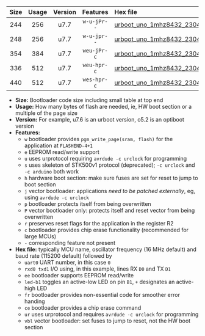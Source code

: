 |Size|Usage|Version|Features|Hex file|
|:-:|:-:|:-:|:-:|:--|
|244|256|u7.7|`w-u-jPr--`|[urboot_uno_1mhz8432_230400bps_uart0_rxd0_txd1_led+b5_ur_vbl.hex](https://raw.githubusercontent.com/stefanrueger/urboot.hex/main/boards/uno/fcpu_1mhz8432/230400_bps/urboot_uno_1mhz8432_230400bps_uart0_rxd0_txd1_led+b5_ur_vbl.hex)|
|248|256|u7.7|`w-u-jpr--`|[urboot_uno_1mhz8432_230400bps_uart0_rxd0_txd1_led+b5_fr_ur_vbl.hex](https://raw.githubusercontent.com/stefanrueger/urboot.hex/main/boards/uno/fcpu_1mhz8432/230400_bps/urboot_uno_1mhz8432_230400bps_uart0_rxd0_txd1_led+b5_fr_ur_vbl.hex)|
|354|384|u7.7|`weu-jPr-c`|[urboot_uno_1mhz8432_230400bps_uart0_rxd0_txd1_ee_led+b5_fr_ce_ur_vbl.hex](https://raw.githubusercontent.com/stefanrueger/urboot.hex/main/boards/uno/fcpu_1mhz8432/230400_bps/urboot_uno_1mhz8432_230400bps_uart0_rxd0_txd1_ee_led+b5_fr_ce_ur_vbl.hex)|
|336|512|u7.7|`weu-hpr-c`|[urboot_uno_1mhz8432_230400bps_uart0_rxd0_txd1_ee_led+b5_fr_ce_ur.hex](https://raw.githubusercontent.com/stefanrueger/urboot.hex/main/boards/uno/fcpu_1mhz8432/230400_bps/urboot_uno_1mhz8432_230400bps_uart0_rxd0_txd1_ee_led+b5_fr_ce_ur.hex)|
|440|512|u7.7|`wes-hpr-c`|[urboot_uno_1mhz8432_230400bps_uart0_rxd0_txd1_ee_led+b5_fr_ce.hex](https://raw.githubusercontent.com/stefanrueger/urboot.hex/main/boards/uno/fcpu_1mhz8432/230400_bps/urboot_uno_1mhz8432_230400bps_uart0_rxd0_txd1_ee_led+b5_fr_ce.hex)|

- **Size:** Bootloader code size including small table at top end
- **Usage:** How many bytes of flash are needed, ie, HW boot section or a multiple of the page size
- **Version:** For example, u7.6 is an urboot version, o5.2 is an optiboot version
- **Features:**
  + `w` bootloader provides `pgm_write_page(sram, flash)` for the application at `FLASHEND-4+1`
  + `e` EEPROM read/write support
  + `u` uses urprotocol requiring `avrdude -c urclock` for programming
  + `s` uses skeleton of STK500v1 protocol (deprecated); `-c urclock` and `-c arduino` both work
  + `h` hardware boot section: make sure fuses are set for reset to jump to boot section
  + `j` vector bootloader: applications *need to be patched externally*, eg, using `avrdude -c urclock`
  + `p` bootloader protects itself from being overwritten
  + `P` vector bootloader only: protects itself and reset vector from being overwritten
  + `r` preserves reset flags for the application in the register R2
  + `c` bootloader provides chip erase functionality (recommended for large MCUs)
  + `-` corresponding feature not present
- **Hex file:** typically MCU name, oscillator frequency (16 MHz default) and baud rate (115200 default) followed by
  + `uart0` UART number, in this case `0`
  + `rxd0 txd1` I/O using, in this example, lines RX `D0` and TX `D1`
  + `ee` bootloader supports EEPROM read/write
  + `led-b1` toggles an active-low LED on pin `B1`, `+` designates an active-high LED
  + `fr` bootloader provides non-essential code for smoother error handing
  + `ce` bootloader provides a chip erase command
  + `ur` uses urprotocol and requires `avrdude -c urclock` for programming
  + `vbl` vector bootloader: set fuses to jump to reset, not the HW boot section
